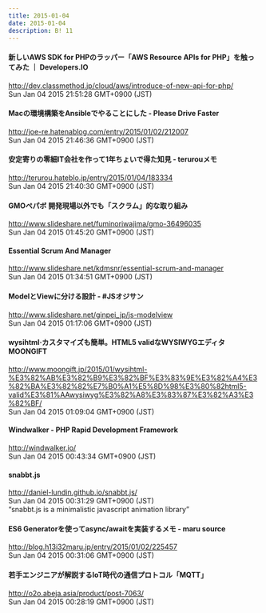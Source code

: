 ```yaml
---
title: 2015-01-04
date: 2015-01-04
description: B! 11
---
```


#### 新しいAWS SDK for PHPのラッパー「AWS Resource APIs for PHP」を触ってみた ｜ Developers.IO
http://dev.classmethod.jp/cloud/aws/introduce-of-new-api-for-php/<br>
Sun Jan 04 2015 21:51:28 GMT+0900 (JST)<br>


#### Macの環境構築をAnsibleでやることにした - Please Drive Faster
http://joe-re.hatenablog.com/entry/2015/01/02/212007<br>
Sun Jan 04 2015 21:46:36 GMT+0900 (JST)<br>


#### 安定寄りの零細IT会社を作って1年ちょいで得た知見 - terurouメモ
http://terurou.hateblo.jp/entry/2015/01/04/183334<br>
Sun Jan 04 2015 21:40:30 GMT+0900 (JST)<br>


#### GMOペパボ 開発現場以外でも「スクラム」的な取り組み
http://www.slideshare.net/fuminoriwajima/gmo-36496035<br>
Sun Jan 04 2015 01:45:20 GMT+0900 (JST)<br>


#### Essential Scrum And Manager
http://www.slideshare.net/kdmsnr/essential-scrum-and-manager<br>
Sun Jan 04 2015 01:34:51 GMT+0900 (JST)<br>


#### ModelとViewに分ける設計 - #JSオジサン
http://www.slideshare.net/ginpei_jp/js-modelview<br>
Sun Jan 04 2015 01:17:06 GMT+0900 (JST)<br>


#### wysihtml·カスタマイズも簡単。HTML5 validなWYSIWYGエディタ MOONGIFT
http://www.moongift.jp/2015/01/wysihtml-%E3%82%AB%E3%82%B9%E3%82%BF%E3%83%9E%E3%82%A4%E3%82%BA%E3%82%82%E7%B0%A1%E5%8D%98%E3%80%82html5-valid%E3%81%AAwysiwyg%E3%82%A8%E3%83%87%E3%82%A3%E3%82%BF/<br>
Sun Jan 04 2015 01:09:04 GMT+0900 (JST)<br>


#### Windwalker - PHP Rapid Development Framework
http://windwalker.io/<br>
Sun Jan 04 2015 00:43:34 GMT+0900 (JST)<br>


#### snabbt.js
http://daniel-lundin.github.io/snabbt.js/<br>
Sun Jan 04 2015 00:31:29 GMT+0900 (JST)<br>
“snabbt.js is a minimalistic javascript animation library”


#### ES6 Generatorを使ってasync/awaitを実装するメモ - maru source
http://blog.h13i32maru.jp/entry/2015/01/02/225457<br>
Sun Jan 04 2015 00:31:06 GMT+0900 (JST)<br>


####   若手エンジニアが解説するIoT時代の通信プロトコル「MQTT」
http://o2o.abeja.asia/product/post-7063/<br>
Sun Jan 04 2015 00:28:19 GMT+0900 (JST)<br>


